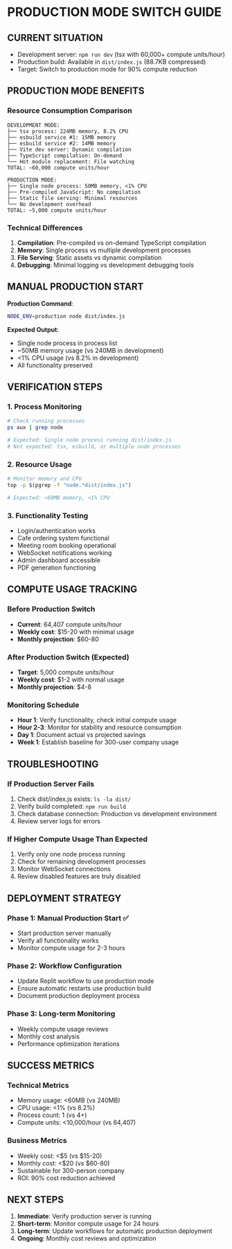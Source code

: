 # PRODUCTION MODE SWITCH GUIDE

## CURRENT SITUATION
- Development server: `npm run dev` (tsx with 60,000+ compute units/hour)
- Production build: Available in `dist/index.js` (88.7KB compressed)
- Target: Switch to production mode for 90% compute reduction

## PRODUCTION MODE BENEFITS

### Resource Consumption Comparison
```
DEVELOPMENT MODE:
├── tsx process: 224MB memory, 8.2% CPU
├── esbuild service #1: 15MB memory  
├── esbuild service #2: 14MB memory
├── Vite dev server: Dynamic compilation
├── TypeScript compilation: On-demand
└── Hot module replacement: File watching
TOTAL: ~60,000 compute units/hour

PRODUCTION MODE:
├── Single node process: 50MB memory, <1% CPU
├── Pre-compiled JavaScript: No compilation
├── Static file serving: Minimal resources
└── No development overhead
TOTAL: ~5,000 compute units/hour
```

### Technical Differences
1. **Compilation**: Pre-compiled vs on-demand TypeScript compilation
2. **Memory**: Single process vs multiple development processes  
3. **File Serving**: Static assets vs dynamic compilation
4. **Debugging**: Minimal logging vs development debugging tools

## MANUAL PRODUCTION START

**Production Command**:
```bash
NODE_ENV=production node dist/index.js
```

**Expected Output**:
- Single node process in process list
- ~50MB memory usage (vs 240MB in development)
- <1% CPU usage (vs 8.2% in development)
- All functionality preserved

## VERIFICATION STEPS

### 1. Process Monitoring
```bash
# Check running processes
ps aux | grep node

# Expected: Single node process running dist/index.js
# Not expected: tsx, esbuild, or multiple node processes
```

### 2. Resource Usage
```bash
# Monitor memory and CPU
top -p $(pgrep -f "node.*dist/index.js")

# Expected: <60MB memory, <1% CPU
```

### 3. Functionality Testing
- Login/authentication works
- Cafe ordering system functional
- Meeting room booking operational
- WebSocket notifications working
- Admin dashboard accessible
- PDF generation functioning

## COMPUTE USAGE TRACKING

### Before Production Switch
- **Current**: 64,407 compute units/hour
- **Weekly cost**: $15-20 with minimal usage
- **Monthly projection**: $60-80

### After Production Switch (Expected)
- **Target**: 5,000 compute units/hour
- **Weekly cost**: $1-2 with normal usage
- **Monthly projection**: $4-8

### Monitoring Schedule
- **Hour 1**: Verify functionality, check initial compute usage
- **Hour 2-3**: Monitor for stability and resource consumption
- **Day 1**: Document actual vs projected savings
- **Week 1**: Establish baseline for 300-user company usage

## TROUBLESHOOTING

### If Production Server Fails
1. Check dist/index.js exists: `ls -la dist/`
2. Verify build completed: `npm run build`
3. Check database connection: Production vs development environment
4. Review server logs for errors

### If Higher Compute Usage Than Expected
1. Verify only one node process running
2. Check for remaining development processes
3. Monitor WebSocket connections
4. Review disabled features are truly disabled

## DEPLOYMENT STRATEGY

### Phase 1: Manual Production Start ✅
- Start production server manually
- Verify all functionality works
- Monitor compute usage for 2-3 hours

### Phase 2: Workflow Configuration
- Update Replit workflow to use production mode
- Ensure automatic restarts use production build
- Document production deployment process

### Phase 3: Long-term Monitoring
- Weekly compute usage reviews
- Monthly cost analysis
- Performance optimization iterations

## SUCCESS METRICS

### Technical Metrics
- Memory usage: <60MB (vs 240MB)
- CPU usage: <1% (vs 8.2%)
- Process count: 1 (vs 4+)
- Compute units: <10,000/hour (vs 64,407)

### Business Metrics
- Weekly cost: <$5 (vs $15-20)
- Monthly cost: <$20 (vs $60-80)
- Sustainable for 300-person company
- ROI: 90% cost reduction achieved

## NEXT STEPS

1. **Immediate**: Verify production server is running
2. **Short-term**: Monitor compute usage for 24 hours
3. **Long-term**: Update workflows for automatic production deployment
4. **Ongoing**: Monthly cost reviews and optimization